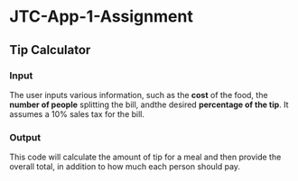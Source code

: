 # JTC-App-1-Assignment

## Tip Calculator

### Input
The user inputs various information, such as the **cost** of the food, the **number of people** splitting the bill, andthe desired **percentage of the tip**. It assumes a 10% sales tax for the bill.

### Output
This code will calculate the amount of tip for a meal and then provide the overall total, in addition to how much each person should pay.
